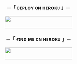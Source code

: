 <h3 align="center">
    ─「 ᴅᴇᴩʟᴏʏ ᴏɴ ʜᴇʀᴏᴋᴜ 」─
</h3>

<p align="center"><a href="https://dashboard.heroku.com/new?template=https://github.com/ExoticHero/Barbie"> <img src="https://img.shields.io/badge/Deploy%20On%20Heroku-black?style=for-the-badge&logo=heroku" width="220" height="38.45"/></a></p>


<h3 align="center">
    ─「 ғɪɴᴅ ᴍᴇ ᴏɴ ʜᴇʀᴏᴋᴜ 」─
</h3>

<p align="center"><a href="https://telegram.me/TheBarbieRobot"> <img src="https://img.shields.io/badge/Telegram-black?style=for-the-badge&logo=telegram" width="220" height="38.45"/></a></p>
